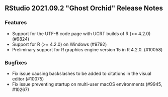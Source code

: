 
## RStudio 2021.09.2 "Ghost Orchid" Release Notes

### Features

* Support for the UTF-8 code page with UCRT builds of R (>= 4.2.0) (#9824)
* Support for R (>= 4.2.0) on Windows (#9792)
* Preliminary support for R graphics engine version 15 in R 4.2.0. (#10058)

### Bugfixes

* Fix issue causing backslashes to be added to citations in the visual editor (#10075)
* Fix issue preventing startup on multi-user macOS environments (#9945, #10267)
